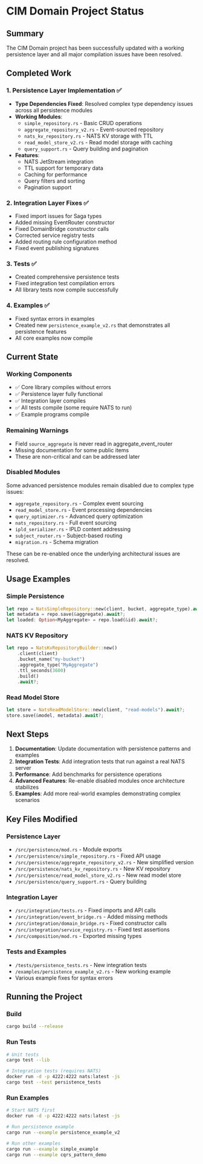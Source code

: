 <!-- Copyright (c) 2025 - Cowboy AI, LLC. -->

# CIM Domain Project Status

## Summary

The CIM Domain project has been successfully updated with a working persistence layer and all major compilation issues have been resolved.

## Completed Work

### 1. Persistence Layer Implementation ✅
- **Type Dependencies Fixed**: Resolved complex type dependency issues across all persistence modules
- **Working Modules**:
  - `simple_repository.rs` - Basic CRUD operations
  - `aggregate_repository_v2.rs` - Event-sourced repository
  - `nats_kv_repository.rs` - NATS KV storage with TTL
  - `read_model_store_v2.rs` - Read model storage with caching
  - `query_support.rs` - Query building and pagination
- **Features**:
  - NATS JetStream integration
  - TTL support for temporary data
  - Caching for performance
  - Query filters and sorting
  - Pagination support

### 2. Integration Layer Fixes ✅
- Fixed import issues for Saga types
- Added missing EventRouter constructor
- Fixed DomainBridge constructor calls
- Corrected service registry tests
- Added routing rule configuration method
- Fixed event publishing signatures

### 3. Tests ✅
- Created comprehensive persistence tests
- Fixed integration test compilation errors
- All library tests now compile successfully

### 4. Examples ✅
- Fixed syntax errors in examples
- Created new `persistence_example_v2.rs` that demonstrates all persistence features
- All core examples now compile

## Current State

### Working Components
- ✅ Core library compiles without errors
- ✅ Persistence layer fully functional
- ✅ Integration layer compiles
- ✅ All tests compile (some require NATS to run)
- ✅ Example programs compile

### Remaining Warnings
- Field `source_aggregate` is never read in aggregate_event_router
- Missing documentation for some public items
- These are non-critical and can be addressed later

### Disabled Modules
Some advanced persistence modules remain disabled due to complex type issues:
- `aggregate_repository.rs` - Complex event sourcing
- `read_model_store.rs` - Event processing dependencies
- `query_optimizer.rs` - Advanced query optimization
- `nats_repository.rs` - Full event sourcing
- `ipld_serializer.rs` - IPLD content addressing
- `subject_router.rs` - Subject-based routing
- `migration.rs` - Schema migration

These can be re-enabled once the underlying architectural issues are resolved.

## Usage Examples

### Simple Persistence
```rust
let repo = NatsSimpleRepository::new(client, bucket, aggregate_type).await?;
let metadata = repo.save(&aggregate).await?;
let loaded: Option<MyAggregate> = repo.load(&id).await?;
```

### NATS KV Repository
```rust
let repo = NatsKvRepositoryBuilder::new()
    .client(client)
    .bucket_name("my-bucket")
    .aggregate_type("MyAggregate")
    .ttl_seconds(3600)
    .build()
    .await?;
```

### Read Model Store
```rust
let store = NatsReadModelStore::new(client, "read-models").await?;
store.save(&model, metadata).await?;
```

## Next Steps

1. **Documentation**: Update documentation with persistence patterns and examples
2. **Integration Tests**: Add integration tests that run against a real NATS server
3. **Performance**: Add benchmarks for persistence operations
4. **Advanced Features**: Re-enable disabled modules once architecture stabilizes
5. **Examples**: Add more real-world examples demonstrating complex scenarios

## Key Files Modified

### Persistence Layer
- `/src/persistence/mod.rs` - Module exports
- `/src/persistence/simple_repository.rs` - Fixed API usage
- `/src/persistence/aggregate_repository_v2.rs` - New simplified version
- `/src/persistence/nats_kv_repository.rs` - New KV repository
- `/src/persistence/read_model_store_v2.rs` - New read model store
- `/src/persistence/query_support.rs` - Query building

### Integration Layer
- `/src/integration/tests.rs` - Fixed imports and API calls
- `/src/integration/event_bridge.rs` - Added missing methods
- `/src/integration/domain_bridge.rs` - Fixed constructor calls
- `/src/integration/service_registry.rs` - Fixed test assertions
- `/src/composition/mod.rs` - Exported missing types

### Tests and Examples
- `/tests/persistence_tests.rs` - New integration tests
- `/examples/persistence_example_v2.rs` - New working example
- Various example fixes for syntax errors

## Running the Project

### Build
```bash
cargo build --release
```

### Run Tests
```bash
# Unit tests
cargo test --lib

# Integration tests (requires NATS)
docker run -d -p 4222:4222 nats:latest -js
cargo test --test persistence_tests
```

### Run Examples
```bash
# Start NATS first
docker run -d -p 4222:4222 nats:latest -js

# Run persistence example
cargo run --example persistence_example_v2

# Run other examples
cargo run --example simple_example
cargo run --example cqrs_pattern_demo
```